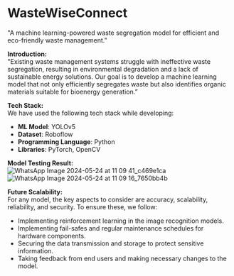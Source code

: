 # WasteWiseConnect
"A machine learning-powered waste segregation model for efficient and eco-friendly waste management."

**Introduction:**  
"Existing waste management systems struggle with ineffective waste segregation, resulting in environmental degradation and a lack of sustainable energy solutions. Our goal is to develop a machine learning model that not only efficiently segregates waste but also identifies organic materials suitable for bioenergy generation.”

**Tech Stack:**  
We have used the following tech stack while developing:  
- **ML Model**: YOLOv5  
- **Dataset**: Roboflow  
- **Programming Language**: Python  
- **Libraries**: PyTorch, OpenCV  

**Model Testing Result:**  
![WhatsApp Image 2024-05-24 at 11 09 41_c469e1ca](https://github.com/user-attachments/assets/1b119246-d6a7-4272-a8b1-c18a8cf9d0c5)  
![WhatsApp Image 2024-05-24 at 11 09 16_7650bb4b](https://github.com/user-attachments/assets/b9478396-07de-44ce-9e39-e8466514de56)  

**Future Scalability:**  
For any model, the key aspects to consider are accuracy, scalability, reliability, and security. To ensure these, we follow:  
- Implementing reinforcement learning in the image recognition models.  
- Implementing fail-safes and regular maintenance schedules for hardware components.  
- Securing the data transmission and storage to protect sensitive information.  
- Taking feedback from end users and making necessary changes to the model.  
